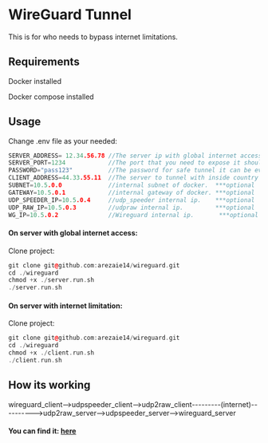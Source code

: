 # WireGuard Tunnel

This is for who needs to bypass internet limitations.

## Requirements
Docker installed

Docker compose installed
## Usage
Change .env file as your needed:
```c++
SERVER_ADDRESS= 12.34.56.78 //The server ip with global internet access
SERVER_PORT=1234            //The port that you need to expose it should below 65535
PASSWORD="pass123"          //The password for safe tunnel it can be every thing
CLIENT_ADDRESS=44.33.55.11  //The server to tunnel with inside country 
SUBNET=10.5.0.0             //internal subnet of docker.  ***optional
GATEWAY=10.5.0.1            //internal gateway of docker. ***optional 
UDP_SPEEDER_IP=10.5.0.4     //udp_speeder internal ip.    ***optional
UDP_RAW_IP=10.5.0.3         //udpraw internal ip.         ***optional
WG_IP=10.5.0.2              //Wireguard internal ip.       ***optional
```
#### On server with global internet access:
Clone project:

```c++
git clone git@github.com:arezaie14/wireguard.git
cd ./wireguard
chmod +x ./server.run.sh
./server.run.sh
```
#### On server with internet limitation:
Clone project:

```c++
git clone git@github.com:arezaie14/wireguard.git
cd ./wireguard
chmod +x ./client.run.sh
./client.run.sh
```


## How its working

wireguard_client-->udpspeeder_client-->udp2raw_client---------(internet)---------->udp2raw_server-->udpspeeder_server-->wireguard_server

#### You can find it: [here](https://github.com/wangyu-/udp2raw/wiki/bypass-mtu-limitation)
